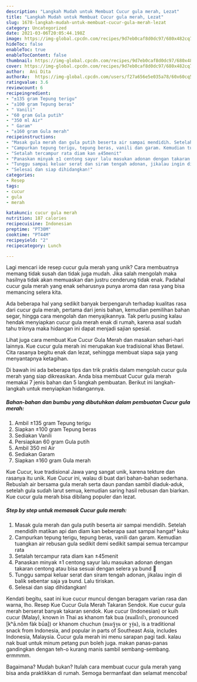 ```yaml
---
description: "Langkah Mudah untuk Membuat Cucur gula merah, Lezat"
title: "Langkah Mudah untuk Membuat Cucur gula merah, Lezat"
slug: 1678-langkah-mudah-untuk-membuat-cucur-gula-merah-lezat
category: Uncategorized
date: 2021-03-06T20:05:44.198Z
image: https://img-global.cpcdn.com/recipes/9d7eb0caf8d0dc97/680x482cq70/cucur-gula-merah-foto-resep-utama.jpg
hideToc: false
enableToc: true
enableTocContent: false
thumbnail: https://img-global.cpcdn.com/recipes/9d7eb0caf8d0dc97/680x482cq70/cucur-gula-merah-foto-resep-utama.jpg
cover: https://img-global.cpcdn.com/recipes/9d7eb0caf8d0dc97/680x482cq70/cucur-gula-merah-foto-resep-utama.jpg
author:  Ani Dita
authorAv:  https://img-global.cpcdn.com/users/f27a656e5e035a78/60x60cq50/avatar.jpg
ratingvalue: 3.6
reviewcount: 6
recipeingredient:
- "±135 gram Tepung terigu"
- "±100 gram Tepung beras"
- " Vanili"
- "60 gram Gula putih"
- "350 ml Air"
- " Garam"
- "±160 gram Gula merah"
recipeinstructions:
- "Masak gula merah dan gula putih beserta air sampai mendidih. Setelah mendidih matikan api dan diam kan beberapa saat sampai hangat² kuku"
- "Campurkan tepung terigu, tepung beras, vanili dan garam. Kemudian tuangkan air rebusan gula sedikit demi sedikit sampai semua tercampur rata"
- "Setalah tercampur rata diam kan ±45menit"
- "Panaskan minyak ±1 centong sayur lalu masukan adonan dengan takaran centong atau bisa sesuai dengan selera ya bund 🥰"
- "Tunggu sampai keluar serat dan siram tengah adonan, jikalau ingin di balik sebentar saja ya bund. Lalu tiriskan."
- "Selesai dan siap dihidangkan!"
categories:
- Resep
tags:
- cucur
- gula
- merah

katakunci: cucur gula merah 
nutrition: 187 calories
recipecuisine: Indonesian
preptime: "PT30M"
cooktime: "PT44M"
recipeyield: "2"
recipecategory: Lunch

---
```



Lagi mencari ide resep cucur gula merah yang unik? Cara membuatnya memang tidak susah dan tidak juga mudah. Jika salah mengolah maka hasilnya tidak akan memuaskan dan justru cenderung tidak enak. Padahal cucur gula merah yang enak seharusnya punya aroma dan rasa yang bisa memancing selera kita.


Ada beberapa hal yang sedikit banyak berpengaruh terhadap kualitas rasa dari cucur gula merah, pertama dari jenis bahan, kemudian pemilihan bahan segar, hingga cara mengolah dan menyajikannya. Tak perlu pusing kalau hendak menyiapkan cucur gula merah enak di rumah, karena asal sudah tahu triknya maka hidangan ini dapat menjadi sajian spesial.

Lihat juga cara membuat Kue Cucur Gula Merah dan masakan sehari-hari lainnya. Kue cucur gula merah ini merupakan kue tradisional khas Betawi. Cita rasanya begitu enak dan lezat, sehingga membuat siapa saja yang menyantapnya ketagihan.


Di bawah ini ada beberapa tips dan trik praktis dalam mengolah cucur gula merah yang siap dikreasikan. Anda bisa membuat Cucur gula merah memakai 7 jenis bahan dan 5 langkah pembuatan. Berikut ini langkah-langkah untuk menyiapkan hidangannya.

<!--inarticleads1-->

##### Bahan-bahan dan bumbu yang dibutuhkan dalam pembuatan Cucur gula merah:

1. Ambil ±135 gram Tepung terigu
1. Siapkan ±100 gram Tepung beras
1. Sediakan  Vanili
1. Persiapkan 60 gram Gula putih
1. Ambil 350 ml Air
1. Sediakan  Garam
1. Siapkan ±160 gram Gula merah


Kue Cucur, kue tradisional Jawa yang sangat unik, karena tekture dan rasanya itu unik. Kue Cucur ini, walau di buat dari bahan-bahan sederhana. Rebuslah air bersama gula merah serta daun pandan sambil diaduk-aduk, setelah gula sudah larut semua, kemudian saring hasil rebusan dan biarkan. Kue cucur gula merah bisa dibilang populer dan lezat. 

<!--inarticleads2-->

##### Step by step untuk memasak Cucur gula merah:

1. Masak gula merah dan gula putih beserta air sampai mendidih. Setelah mendidih matikan api dan diam kan beberapa saat sampai hangat² kuku
1. Campurkan tepung terigu, tepung beras, vanili dan garam. Kemudian tuangkan air rebusan gula sedikit demi sedikit sampai semua tercampur rata
1. Setalah tercampur rata diam kan ±45menit
1. Panaskan minyak ±1 centong sayur lalu masukan adonan dengan takaran centong atau bisa sesuai dengan selera ya bund 🥰
1. Tunggu sampai keluar serat dan siram tengah adonan, jikalau ingin di balik sebentar saja ya bund. Lalu tiriskan.
1. Selesai dan siap dihidangkan!

Kendati begitu, saat ini kue cucur muncul dengan beragam varian rasa dan warna, lho. Resep Kue Cucur Gula Merah Takaran Sendok. Kue cucur gula merah berserat banyak takaran sendok. Kue cucur (Indonesian) or kuih cucur (Malay), known in Thai as khanom fak bua (ขนมฝักบัว, pronounced [kʰā.nǒm fàk būa]) or khanom chuchun (ขนมจู้จุน or จูจุ่น), is a traditional snack from Indonesia, and popular in parts of Southeast Asia, includes Indonesia, Malaysia. Cucur gula merah ini menu sarapan pagi tadi. kalau nak buat untuk minum petang pun boleh juga. makan panas-panas gandingkan dengan teh-o kurang manis sambil sembang-sembang. ermmmm. 

Bagaimana? Mudah bukan? Itulah cara membuat cucur gula merah yang bisa anda praktikkan di rumah. Semoga bermanfaat dan selamat mencoba!
